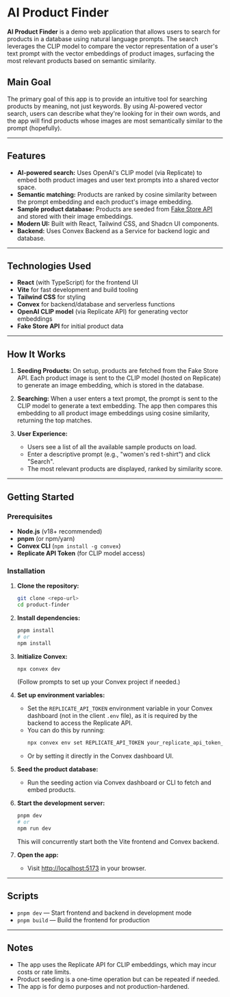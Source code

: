 # AI Product Finder

**AI Product Finder** is a demo web application that allows users to search for products in a database using natural language prompts. The search leverages the CLIP model to compare the vector representation of a user's text prompt with the vector embeddings of product images, surfacing the most relevant products based on semantic similarity.

## Main Goal

The primary goal of this app is to provide an intuitive tool for searching products by meaning, not just keywords. By using AI-powered vector search, users can describe what they're looking for in their own words, and the app will find products whose images are most semantically similar to the prompt (hopefully).

---

## Features

- **AI-powered search:** Uses OpenAI's CLIP model (via Replicate) to embed both product images and user text prompts into a shared vector space.
- **Semantic matching:** Products are ranked by cosine similarity between the prompt embedding and each product's image embedding.
- **Sample product database:** Products are seeded from [Fake Store API](https://fakestoreapi.com/) and stored with their image embeddings.
- **Modern UI:** Built with React, Tailwind CSS, and Shadcn UI components.
- **Backend:** Uses Convex Backend as a Service for backend logic and database.

---

## Technologies Used

- **React** (with TypeScript) for the frontend UI
- **Vite** for fast development and build tooling
- **Tailwind CSS** for styling
- **Convex** for backend/database and serverless functions
- **OpenAI CLIP model** (via Replicate API) for generating vector embeddings
- **Fake Store API** for initial product data

---

## How It Works

1. **Seeding Products:**
   On setup, products are fetched from the Fake Store API. Each product image is sent to the CLIP model (hosted on Replicate) to generate an image embedding, which is stored in the database.

2. **Searching:**
   When a user enters a text prompt, the prompt is sent to the CLIP model to generate a text embedding. The app then compares this embedding to all product image embeddings using cosine similarity, returning the top matches.

3. **User Experience:**
   - Users see a list of all the available sample products on load.
   - Enter a descriptive prompt (e.g., "women's red t-shirt") and click "Search".
   - The most relevant products are displayed, ranked by similarity score.

---

## Getting Started

### Prerequisites

- **Node.js** (v18+ recommended)
- **pnpm** (or npm/yarn)
- **Convex CLI** (`npm install -g convex`)
- **Replicate API Token** (for CLIP model access)

### Installation

1. **Clone the repository:**

   ```sh
   git clone <repo-url>
   cd product-finder
   ```

2. **Install dependencies:**

   ```sh
   pnpm install
   # or
   npm install
   ```

3. **Initialize Convex:**

   ```sh
   npx convex dev
   ```

   (Follow prompts to set up your Convex project if needed.)

4. **Set up environment variables:**

   - Set the `REPLICATE_API_TOKEN` environment variable in your Convex dashboard (not in the client `.env` file), as it is required by the backend to access the Replicate API.
   - You can do this by running:
     ```sh
     npx convex env set REPLICATE_API_TOKEN your_replicate_api_token_here
     ```
   - Or by setting it directly in the Convex dashboard UI.

5. **Seed the product database:**

   - Run the seeding action via Convex dashboard or CLI to fetch and embed products.

6. **Start the development server:**

   ```sh
   pnpm dev
   # or
   npm run dev
   ```

   This will concurrently start both the Vite frontend and Convex backend.

7. **Open the app:**
   - Visit [http://localhost:5173](http://localhost:5173) in your browser.

---

## Scripts

- `pnpm dev` — Start frontend and backend in development mode
- `pnpm build` — Build the frontend for production

---

## Notes

- The app uses the Replicate API for CLIP embeddings, which may incur costs or rate limits.
- Product seeding is a one-time operation but can be repeated if needed.
- The app is for demo purposes and not production-hardened.
